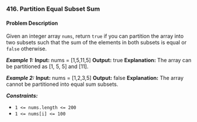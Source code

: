 ### 416. Partition Equal Subset Sum

#### Problem Description

Given an integer array `nums`, return `true` if you can partition the array into two subsets such that the sum of the elements in both subsets is equal or `false` otherwise.

***Example 1:*** 
**Input:**  nums = [1,5,11,5]
**Output:**  true
**Explanation:** The array can be partitioned as [1, 5, 5] and [11].

***Example 2:*** 
**Input:**  nums = [1,2,3,5]
**Output:**  false
**Explanation:** The array cannot be partitioned into equal sum subsets.
 
***Constraints:*** 
- `1 <= nums.length <= 200`
- `1 <= nums[i] <= 100`
